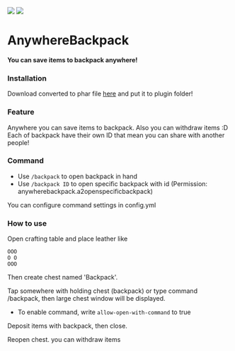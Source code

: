 [![](https://poggit.pmmp.io/shield.api/AnywhereBackpack)](https://poggit.pmmp.io/p/AnywhereBackpack)
[![](https://poggit.pmmp.io/shield.dl.total/AnywhereBackpack)](https://poggit.pmmp.io/p/AnywhereBackpack)

# AnywhereBackpack
**You can save items to backpack anywhere!**

### Installation
Download converted to phar file [here](https://poggit.pmmp.io/ci/korado531m7/AnywhereBackpack/AnywhereBackpack)  and put it to plugin folder!


### Feature
Anywhere you can save items to backpack. Also you can withdraw items :D
Each of backpack have their own ID that mean you can share with another people!


### Command
* Use `/backpack` to open backpack in hand
* Use `/backpack ID` to open specific backpack with id
(Permission: anywherebackpack.a2openspecificbackpack)

You can configure command settings in config.yml


### How to use
Open crafting table and place leather like
```
OOO
O O
OOO
```
Then create chest named 'Backpack'.

Tap somewhere with holding chest (backpack) or type command /backpack, then large chest window will be displayed.

* To enable command, write `allow-open-with-command` to true

Deposit items with backpack, then close.

Reopen chest. you can withdraw items
